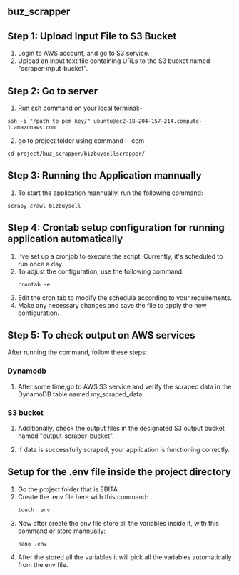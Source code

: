## buz_scrapper

## Step 1: Upload Input File to S3 Bucket

1. Login to AWS account, and go to S3 service.
2. Upload an input text file containing URLs to the S3 bucket named "scraper-input-bucket".

## Step 2: Go to server 

1. Run ssh command on your local terminal:-

```
ssh -i "/path to pem key/" ubuntu@ec2-18-204-157-214.compute-1.amazonaws.com
```

2. go to project folder using command :-
com
```
cd project/buz_scrapper/bizbuysellscrapper/
```
## Step 3: Running the Application mannually
1. To start the application mannually, run the following command:

```
scrapy crawl bizbuysell
```
## Step 4: Crontab setup configuration for running application automatically

1. I've set up a cronjob to execute the script. Currently, it's scheduled to run once a day.
2. To adjust the configuration, use the following command:
   ```
   crontab -e

    ```
3. Edit the cron tab to modify the schedule according to your requirements.
4. Make any necessary changes and save the file to apply the new configuration.


## Step 5: To check output on AWS services

After running the command, follow these steps:

### Dynamodb
1. After some time,go to AWS S3 service and verify the scraped data in the DynamoDB table named my_scraped_data.

### S3 bucket
1. Additionally, check the output files in the designated S3 output bucket named "output-scraper-bucket".

3. If data is successfully scraped, your application is functioning correctly.


## Setup for the .env file inside the project directory
1. Go the project folder that is EBITA
2. Create the .env file here with this command:
    ```
    touch .env
    ```
3. Now after create the env file store all the variables inside it, with this command or store mannually:
    ```
    nano .env
    ```
4. After the stored all the variables it will pick all the variables automatically from the env file.